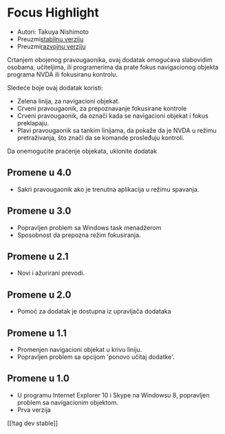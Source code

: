 # Focus Highlight #

* Autori: Takuya Nishimoto
* Preuzmi[stabilnu verziju][2]
* Preuzmi[razvojnu verziju][1]

Crtanjem obojenog pravougaonika, ovaj dodatak omogućava slabovidim osobama,
učiteljima, ili programerima da prate fokus navigacionog objekta programa
NVDA ili fokusiranu kontrolu.

Sledeće boje ovaj dodatak koristi:

* Zelena linija, za navigacioni objekat.
* Crveni pravougaonik, za prepoznavanje fokusirane kontrole
* Crveni pravougaonik, da označi kada se navigacioni objekat i fokus
  preklapaju.
* Plavi pravougaonik sa tankim linijama, da pokaže da je NVDA u režimu
  pretraživanja, što znači da se komande prosleđuju kontroli.

Da onemogućite praćenje objekata, uklonite dodatak

## Promene u 4.0 ##

* Sakri pravougaonik ako je trenutna aplikacija u režimu spavanja.

## Promene u 3.0 ##

* Popravljen problem sa Windows task menadžerom
* Sposobnost da prepozna režim fokusiranja.

## Promene u 2.1 ##

* Novi i ažurirani prevodi.

## Promene u 2.0 ##

* Pomoć za dodatak je dostupna iz upravljača dodataka

## Promene u 1.1 ##

* Promenjen navigacioni objekat u krivu liniju.
* Popravljen problem sa opcijom 'ponovo učitaj dodatke'.

## Promene u 1.0 ##

* U programu Internet Explorer 10 i Skype na Windowsu 8, popravljen problem
  sa navigacionim objektom.
* Prva verzija


[[!tag dev stable]]

[1]: http://addons.nvda-project.org/files/get.php?file=fh-dev

[2]: http://addons.nvda-project.org/files/get.php?file=fh
